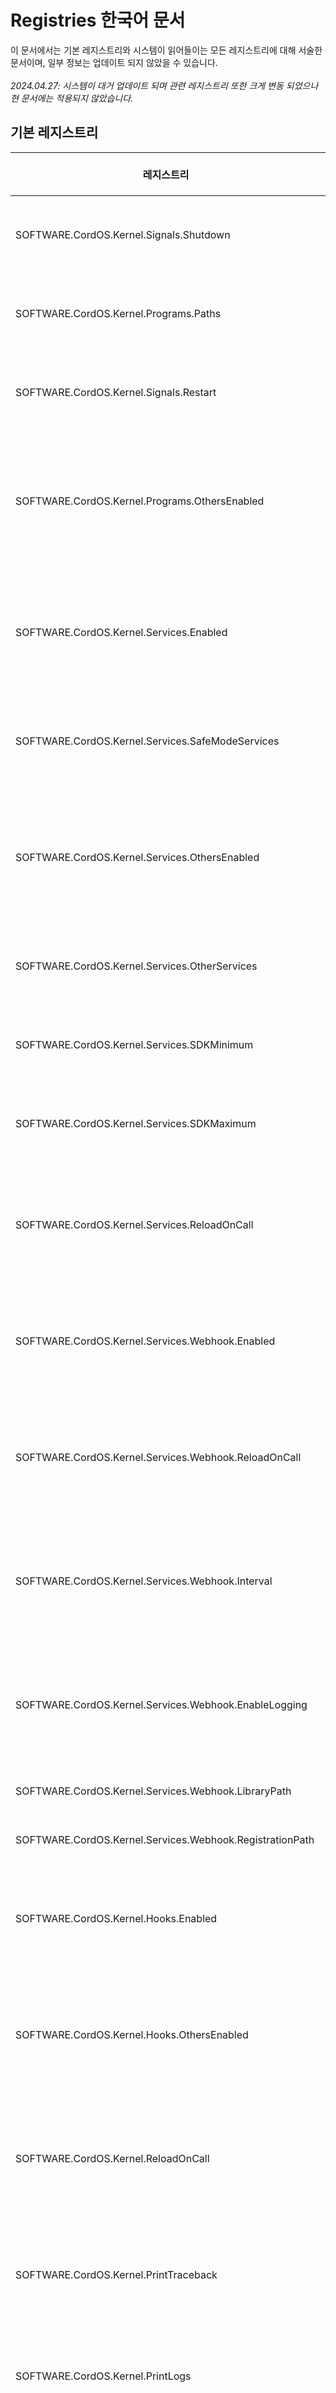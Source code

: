 # Registries 한국어 문서
이 문서에서는 기본 레지스트리와 시스템이 읽어들이는 모든 레지스트리에 대해 서술한 문서이며, 일부 정보는 업데이트 되지 않았을 수 있습니다.<br><br>
*2024.04.27: 시스템이 대거 업데이트 되며 관련 레지스트리 또한 크게 변동 되었으나 현 문서에는 적용되지 않았습니다.*

## 기본 레지스트리
| 레지스트리                                                    | 유형 | 기본값 | Fix-On-Boot | 설명 |
|----------------------------------------------------------| --- | --- | --- | --- |
| SOFTWARE.CordOS.Kernel.Signals.Shutdown                  | String | SIGTERM | Yes | 시스템을 종료하는 데 사용되는 시그널 문자열입니다. |
| SOFTWARE.CordOS.Kernel.Programs.Paths                    | List | {"data": ["kernel/commands/", "commands/"]} | No | 실행 가능한 프로그램이 위치한 경로의 목록입니다. |
| SOFTWARE.CordOS.Kernel.Signals.Restart                   | String | SIGRESTART | Yes | 시스템을 다시 시작하는 데 사용되는 시그널 문자열입니다. |
| SOFTWARE.CordOS.Kernel.Programs.OthersEnabled            | Binary Integer | 1 | No | 커널 범위 외의 이진 파일이 실행될 수 있는지 여부를 나타내는 이진 (참=1 또는 거짓=0) 값입니다. |
| SOFTWARE.CordOS.Kernel.Services.Enabled                  | Binary Integer | 1 | No | 커널에서 서비스가 활성화되어 있는지 여부를 나타내는 이진 (참=1 또는 거짓=0) 값입니다. |
| SOFTWARE.CordOS.Kernel.Services.SafeModeServices         | String | power, | No | 안전 모드에서 활성화될 수 있는 서비스의 쉼표로 구분된 목록입니다. |
| SOFTWARE.CordOS.Kernel.Services.OthersEnabled            | Binary Integer | 1 | No | 커널 범위 외의 서비스가 활성화되어 있는지 여부를 나타내는 이진 (참=1 또는 거짓=0) 값입니다. |
| SOFTWARE.CordOS.Kernel.Services.OtherServices            | String | data/services | No | 커널 범위 외의 서비스가 위치한 디렉토리의 경로입니다. |
| SOFTWARE.CordOS.Kernel.Services.SDKMinimum               | Integer | 1 | Yes | 커널 서비스에서 지원하는 최소 SDK 버전입니다. |
| SOFTWARE.CordOS.Kernel.Services.SDKMaximum               | Integer | 2 | Yes | 커널 서비스에서 지원하는 최대 SDK 버전입니다. |
| SOFTWARE.CordOS.Kernel.Services.ReloadOnCall             | Binary Integer | 1 | No | SDK 호출시 서비스를 다시로드할지 여부를 나타내는 이진 (참=1 또는 거짓=0) 값입니다. |
| SOFTWARE.CordOS.Kernel.Services.Webhook.Enabled          | Binary Integer | 1 | No | 웹훅이 활성화되어 있는지 여부를 나타내는 이진 (참=1 또는 거짓=0) 값입니다. |
| SOFTWARE.CordOS.Kernel.Services.Webhook.ReloadOnCall     | Binary Integer | 1 | No | SDK 호출시 웹훅을 다시로드할지 여부를 나타내는 이진 (참=1 또는 거짓=0) 값입니다. |
| SOFTWARE.CordOS.Kernel.Services.Webhook.Interval         | Binary Integer | 1 | No | 웹훅의 시간 동기화가 활성화되어 있는지 여부를 나타내는 이진 (참=1 또는 거짓=0) 값입니다. |
| SOFTWARE.CordOS.Kernel.Services.Webhook.EnableLogging    | Binary Integer | 1 | No | 웹훅의 로깅이 활성화되어 있는지 여부를 나타내는 이진 (참=1 또는 거짓=0) 값입니다. |
| SOFTWARE.CordOS.Kernel.Services.Webhook.LibraryPath      | String | data/files/webhooks/\<id> | No | 웹훅 라이브러리의 경로입니다. |
| SOFTWARE.CordOS.Kernel.Services.Webhook.RegistrationPath | String | data/webhooks | No | 웹훅 등록 디렉토리의 경로입니다. |
| SOFTWARE.CordOS.Kernel.Hooks.Enabled                     | Binary Integer | 1 | No | 후크가 활성화되어 있는지 여부를 나타내는 이진 (참=1 또는 거짓=0) 값입니다. |
| SOFTWARE.CordOS.Kernel.Hooks.OthersEnabled               | Binary Integer | 1 | No | 커널 범위 외의 후크가 활성화되어 있는지 여부를 나타내는 이진 (참=1 또는 거짓=0) 값입니다. |
| SOFTWARE.CordOS.Kernel.ReloadOnCall                      | Binary Integer | 1 | No | SDK 호출시 커널을 다시로드할지 여부를 나타내는 이진 (참=1 또는 거짓=0) 값입니다. |
| SOFTWARE.CordOS.Kernel.PrintTraceback                    | Binary Integer | 1 | No | 트레이스백을 인쇄할지 여부를 나타내는 이진 (참=1 또는 거짓=0) 값입니다. |
| SOFTWARE.CordOS.Kernel.PrintLogs                         | Binary Integer | 1 | No | 로그를 인쇄할지 여부를 나타내는 이진 (참=1 또는 거짓=0) 값입니다. |
| SOFTWARE.CordOS.Kernel.PrintErrors                       | Binary Integer | 1 | No | 오류를 인쇄할지 여부를 나타내는 이진 (참=1 또는 거짓=0) 값입니다. |
| SOFTWARE.CordOS.Kernel.Profiles.Foundation               | String | CordOS | Yes | CordOS의 기반 프로필입니다. |
| SOFTWARE.CordOS.Kernel.Profiles.Version                  | Float | 1.0 | Yes | CordOS 프로필의 버전입니다. |
| SOFTWARE.CordOS.Kernel.Profiles.BotName                  | String | CordOS Bot | Yes | CordOS를 사용하는 봇의 이름입니다. |
| SOFTWARE.CordOS.Kernel.Profiles.BotVersion               | String | 1.0rc-2 | Yes | CordOS를 사용하는 봇의 버전입니다. |
| SOFTWARE.CordOS.Events.Inbound.CommandHooks.Enabled      | Binary Integer | 0 | No | 입력 이벤트에 대한 명령 후크가 활성화되어 있는지 여부를 나타내는 이진 (참=1 또는 거짓=0) 값입니다. |
| SOFTWARE.CordOS.Events.Inbound.CommandHooks.Loaded       | List | [] | No | 입력 이벤트에 대한 로드된 명령 후크 목록입니다. |
| SOFTWARE.CordOS.Events.Inbound.Hooks.Enabled             | Binary Integer | 0 | No | 입력 이벤트에 대한 후크가 활성화되어 있는지 여부를 나타내는 이진 (참=1 또는 거짓=0) 값입니다. |
| SOFTWARE.CordOS.Events.Inbound.Hooks.Loaded              | List | [] | No | 입력 이벤트에 대한 로드된 후크 목록입니다. |
| SOFTWARE.CordOS.Events.Inbound.PrintMessage              | Binary Integer | 1 | No | 수신된 메시지를 인쇄할지 여부를 나타내는 이진 (참=1 또는 거짓=0) 값입니다. |
| SOFTWARE.CordOS.Events.Inbound.PrintMessageFormat        | String | Message from $uname in $serverid ($servername): $message | No | 수신된 메시지의 인쇄 형식입니다. |
| SOFTWARE.CordOS.Events.Outbound.CommandHooks.Enabled     | Binary Integer | 0 | No | 출력 이벤트에 대한 명령 후크가 활성화되어 있는지 여부를 나타내는 이진 (참=1 또는 거짓=0) 값입니다. |
| SOFTWARE.CordOS.Events.Outbound.CommandHooks.Loaded      | List | [] | No | 출력 이벤트에 대한 로드된 명령 후크 목록입니다. |
| SOFTWARE.CordOS.Events.Outbound.Hooks.Enabled            | Binary Integer | 0 | No | 출력 이벤트에 대한 후크가 활성화되어 있는지 여부를 나타내는 이진 (참=1 또는 거짓=0) 값입니다. |
| SOFTWARE.CordOS.Events.Outbound.Hooks.Loaded             | List | [] | No | 출력 이벤트에 대한 로드된 후크 목록입니다. |
| SOFTWARE.CordOS.Events.Boot.Hooks.Enabled                | Binary Integer | 0 | No | 부팅 이벤트에 대한 후크가 활성화되어 있는지 여부를 나타내는 이진 (참=1 또는 거짓=0) 값입니다. |
| SOFTWARE.CordOS.Events.Boot.Hooks.Loaded                 | List | [] | No | 부팅 이벤트에 대한 로드된 후크 목록입니다. |
| SOFTWARE.CordOS.Events.Boot.Broadcast.Enabled            | Binary Integer | 0 | No | 부팅 이벤트에 대한 브로드캐스트가 활성화되어 있는지 여부를 나타내는 이진 (참=1 또는 거짓=0) 값입니다. |
| SOFTWARE.CordOS.Events.Boot.Broadcast.Message            | String |  | No | 부팅 이벤트 중 브로드캐스트할 메시지입니다. |
| SOFTWARE.CordOS.Events.Boot.Broadcast.Blacklist          | List | [] | No | 부팅 이벤트 중 브로드캐스트할 항목의 블랙리스트입니다. |
| SOFTWARE.CordOS.Config.Core.Prefix                       | String | . | No | CordOS 명령어 트리고 접두사입니다. |
| SOFTWARE.CordOS.Security.Definitions.unavailable         | Integer | 1 | No | "사용 불가" 사용자의 보안 수준 정의입니다. |
| SOFTWARE.CordOS.Security.Definitions.user                | Integer | 2 | No | 일반 사용자의 보안 수준 정의입니다. |
| SOFTWARE.CordOS.Security.Definitions.mod                 | Integer | 3 | No | 모더레이터의 보안 수준 정의입니다. |
| SOFTWARE.CordOS.Security.Definitions.admin               | Integer | 4 | No | 관리자의 보안 수준 정의입니다. |
| SOFTWARE.CordOS.Security.Definitions.root                | Integer | 5 | No | 루트 사용자의 보안 수준 정의입니다. |
| SOFTWARE.CordOS.Security.Definitions.developer           | Integer | 5 | No | 개발자의 보안 수준 정의입니다. |
| SOFTWARE.CordOS.Security.Permissions.Definitions.DEFAULT | String | unavailable | No | 기본 권한 수준이며 일반적으로 unavailable 을 기본값으로 가집니다. |
| SOFTWARE.CordOS.Security.Config                          | String | root | No | 보안에 대한 구성입니다. |
| SOFTWARE.CordOS.Security.Install                         | String | admin | No | 설치에 대한 권한입니다. |
| SOFTWARE.CordOS.Security.Registry                        | String | root | No | 레지스트리에 대한 권한입니다. |
| SOFTWARE.CordOS.Security.Tags                            | String | admin | No | 태그에 대한 권한입니다. |
| SOFTWARE.CordOS.Security.Services                        | String | root | No | 서비스에 대한 권한입니다. |
| SOFTWARE.CordOS.Debug                                    | Binary Integer | 0 | No | 디버그 모드가 활성화되어 있는지 여부를 나타내는 이진 (참=1 또는 거짓=0) 값입니다. |



## 시스템 참조 레지스트리

| 레지스트리                              | 유형   | 기본값     | 설명     |
| --------------------------------------- | ------ |---------| -------- |
| SOFTWARE.CordOS.Kernel.Signals.Shutdown | String | SIGTERM | 시스템을 |
| SOFTWARE.CordOS.Kernel.Services.OtherServicesMinimumBootStage | Integer | 3       | 커널 범위 외의 서비스가 부팅 중에 로드되는 최소 단계입니다. |